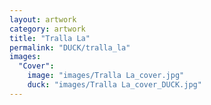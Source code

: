 ```yaml
---
layout: artwork
category: artwork
title: "Tralla La"
permalink: "DUCK/tralla_la"
images:
  "Cover":
    image: "images/Tralla La_cover.jpg"
    duck: "images/Tralla La_cover_DUCK.jpg"
---
```

